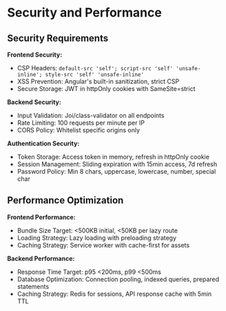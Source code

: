 # Security and Performance

## Security Requirements

**Frontend Security:**
- CSP Headers: `default-src 'self'; script-src 'self' 'unsafe-inline'; style-src 'self' 'unsafe-inline'`
- XSS Prevention: Angular's built-in sanitization, strict CSP
- Secure Storage: JWT in httpOnly cookies with SameSite=strict

**Backend Security:**
- Input Validation: Joi/class-validator on all endpoints
- Rate Limiting: 100 requests per minute per IP
- CORS Policy: Whitelist specific origins only

**Authentication Security:**
- Token Storage: Access token in memory, refresh in httpOnly cookie
- Session Management: Sliding expiration with 15min access, 7d refresh
- Password Policy: Min 8 chars, uppercase, lowercase, number, special char

## Performance Optimization

**Frontend Performance:**
- Bundle Size Target: <500KB initial, <50KB per lazy route
- Loading Strategy: Lazy loading with preloading strategy
- Caching Strategy: Service worker with cache-first for assets

**Backend Performance:**
- Response Time Target: p95 <200ms, p99 <500ms
- Database Optimization: Connection pooling, indexed queries, prepared statements
- Caching Strategy: Redis for sessions, API response cache with 5min TTL
